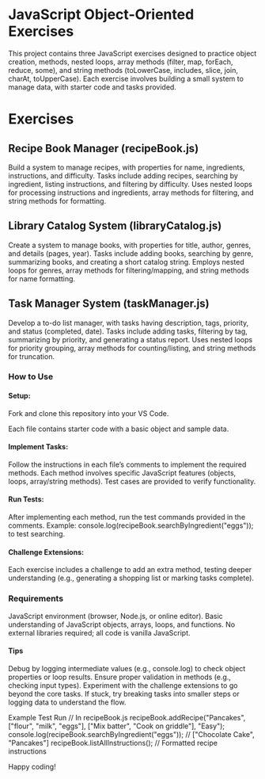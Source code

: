 # JavaScript Object-Oriented Exercises
This project contains three JavaScript exercises designed to practice object creation, methods, nested loops, array methods (filter, map, forEach, reduce, some), and string methods (toLowerCase, includes, slice, join, charAt, toUpperCase). Each exercise involves building a small system to manage data, with starter code and tasks provided.

# Exercises

## Recipe Book Manager (recipeBook.js)

Build a system to manage recipes, with properties for name, ingredients, instructions, and difficulty.
Tasks include adding recipes, searching by ingredient, listing instructions, and filtering by difficulty.
Uses nested loops for processing instructions and ingredients, array methods for filtering, and string methods for formatting.


## Library Catalog System (libraryCatalog.js)

Create a system to manage books, with properties for title, author, genres, and details (pages, year).
Tasks include adding books, searching by genre, summarizing books, and creating a short catalog string.
Employs nested loops for genres, array methods for filtering/mapping, and string methods for name formatting.


## Task Manager System (taskManager.js)

Develop a to-do list manager, with tasks having description, tags, priority, and status (completed, date).
Tasks include adding tasks, filtering by tag, summarizing by priority, and generating a status report.
Uses nested loops for priority grouping, array methods for counting/listing, and string methods for truncation.



### How to Use

#### Setup:

Fork and clone this repository into your VS Code.

Each file contains starter code with a basic object and sample data.


#### Implement Tasks:

Follow the instructions in each file’s comments to implement the required methods.
Each method involves specific JavaScript features (objects, loops, array/string methods).
Test cases are provided to verify functionality.


#### Run Tests:

After implementing each method, run the test commands provided in the comments.
Example: console.log(recipeBook.searchByIngredient("eggs")); to test searching.


#### Challenge Extensions:

Each exercise includes a challenge to add an extra method, testing deeper understanding (e.g., generating a shopping list or marking tasks complete).



### Requirements

JavaScript environment (browser, Node.js, or online editor).
Basic understanding of JavaScript objects, arrays, loops, and functions.
No external libraries required; all code is vanilla JavaScript.

#### Tips

Debug by logging intermediate values (e.g., console.log) to check object properties or loop results.
Ensure proper validation in methods (e.g., checking input types).
Experiment with the challenge extensions to go beyond the core tasks.
If stuck, try breaking tasks into smaller steps or logging data to understand the flow.

Example Test Run
// In recipeBook.js
recipeBook.addRecipe("Pancakes", ["flour", "milk", "eggs"], ["Mix batter", "Cook on griddle"], "Easy");
console.log(recipeBook.searchByIngredient("eggs")); // ["Chocolate Cake", "Pancakes"]
recipeBook.listAllInstructions(); // Formatted recipe instructions

Happy coding!
